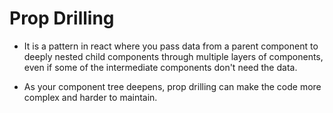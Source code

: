 # Prop Drilling

* It is a pattern in react where you pass data from a parent component to deeply nested child components through multiple layers of components, even if some of the intermediate components don't need the data.

* As your component tree deepens, prop drilling can make the code more complex and harder to maintain.